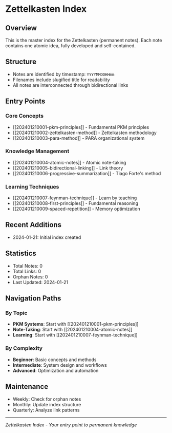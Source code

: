 # Zettelkasten Index

## Overview
This is the master index for the Zettelkasten (permanent notes). Each note contains one atomic idea, fully developed and self-contained.

## Structure
- Notes are identified by timestamp: `YYYYMMDDHHmm`
- Filenames include slugified title for readability
- All notes are interconnected through bidirectional links

## Entry Points

### Core Concepts
- [[202401210001-pkm-principles]] - Fundamental PKM principles
- [[202401210002-zettelkasten-method]] - Zettelkasten methodology
- [[202401210003-para-method]] - PARA organizational system

### Knowledge Management
- [[202401210004-atomic-notes]] - Atomic note-taking
- [[202401210005-bidirectional-linking]] - Link theory
- [[202401210006-progressive-summarization]] - Tiago Forte's method

### Learning Techniques
- [[202401210007-feynman-technique]] - Learn by teaching
- [[202401210008-first-principles]] - Fundamental reasoning
- [[202401210009-spaced-repetition]] - Memory optimization

## Recent Additions
<!-- Updated automatically -->
- 2024-01-21: Initial index created

## Statistics
- Total Notes: 0
- Total Links: 0
- Orphan Notes: 0
- Last Updated: 2024-01-21

## Navigation Paths

### By Topic
- **PKM Systems**: Start with [[202401210001-pkm-principles]]
- **Note-Taking**: Start with [[202401210004-atomic-notes]]
- **Learning**: Start with [[202401210007-feynman-technique]]

### By Complexity
- **Beginner**: Basic concepts and methods
- **Intermediate**: System design and workflows
- **Advanced**: Optimization and automation

## Maintenance
- Weekly: Check for orphan notes
- Monthly: Update index structure
- Quarterly: Analyze link patterns

---
*Zettelkasten Index - Your entry point to permanent knowledge*